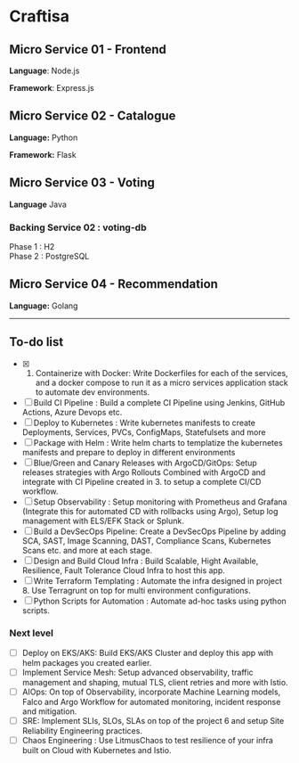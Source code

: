 # Craftisa

## Micro Service 01 - Frontend

**Language**: Node.js  

**Framework**: Express.js  

## Micro Service 02 - Catalogue

**Language:** Python  

**Framework:** Flask

## Micro Service 03 - Voting

**Language** Java

### Backing Service 02 : voting-db

Phase 1 : H2  
Phase 2 : PostgreSQL  

## Micro Service 04 - Recommendation

**Language:** Golang  

---

## To-do list

- [x] 1. Containerize with Docker: Write Dockerfiles for each of the services, and a docker compose to run it as a micro services application stack to automate dev environments.  
- [ ] Build CI Pipeline : Build a complete CI Pipeline using Jenkins, GitHub Actions, Azure Devops etc.  
- [ ] Deploy to Kubernetes : Write kubernetes manifests to create Deployments, Services, PVCs, ConfigMaps, Statefulsets and more  
- [ ] Package with Helm : Write helm charts to templatize the kubernetes manifests and prepare to deploy in different environments  
- [ ] Blue/Green and Canary Releases with ArgoCD/GitOps: Setup releases strategies with Argo Rollouts Combined with ArgoCD and integrate with CI Pipeline created in 3. to setup a complete CI/CD workflow.  
- [ ] Setup Observability : Setup monitoring with Prometheus and Grafana (Integrate this for automated CD with rollbacks using Argo), Setup log management with ELS/EFK Stack or Splunk.
- [ ] Build a DevSecOps Pipeline: Create a DevSecOps Pipeline by adding SCA, SAST, Image Scanning, DAST, Compliance Scans, Kubernetes Scans etc. and more at each stage.
- [ ] Design and Build Cloud Infra : Build Scalable, Hight Available, Resilience, Fault Tolerance Cloud Infra to host this app.
- [ ] Write Terraform Templating : Automate the infra designed in project 8. Use Terragrunt on top for multi environment configurations.  
- [ ] Python Scripts for Automation : Automate ad-hoc tasks using python scripts.

### Next level

- [ ] Deploy on EKS/AKS: Build EKS/AKS Cluster and deploy this app with helm packages you created earlier.
- [ ] Implement Service Mesh: Setup advanced observability, traffic management and shaping, mutual TLS, client retries and more with Istio.
- [ ] AIOps: On top of Observability, incorporate Machine Learning models, Falco and Argo Workflow for automated monitoring, incident response and mitigation.
- [ ] SRE: Implement SLIs, SLOs, SLAs on top of the project 6 and setup Site Reliability Engineering practices.  
- [ ] Chaos Engineering : Use LitmusChaos to test resilience of your infra built on Cloud with Kubernetes and Istio.
